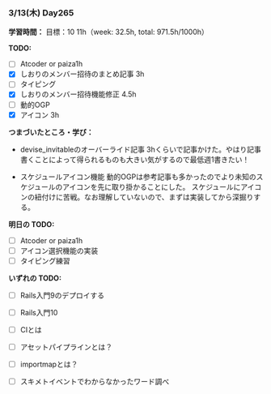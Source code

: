 ### 3/13(木) Day265

**学習時間：**
目標：10
11h（week: 32.5h, total: 971.5h/1000h）

**TODO:**
- [ ] Atcoder or paiza1h
- [x] しおりのメンバー招待のまとめ記事 3h
- [ ] タイピング
- [x] しおりのメンバー招待機能修正 4.5h
- [ ] 動的OGP
- [x] アイコン 3h

**つまづいたところ・学び：**
- devise_invitableのオーバーライド記事
3hくらいで記事かけた。やはり記事書くことによって得られるものも大きい気がするので最低週1書きたい！

- スケジュールアイコン機能
動的OGPは参考記事も多かったのでより未知のスケジュールのアイコンを先に取り掛かることにした。
スケジュールにアイコンの紐付けに苦戦。なお理解していないので、まずは実装してから深掘りする。

**明日の TODO:**
- [ ] Atcoder or paiza1h
- [ ] アイコン選択機能の実装
- [ ] タイピング練習

**いずれの TODO:**
- [ ] Rails入門9のデプロイする
- [ ] Rails入門10
- [ ] CIとは
- [ ] アセットパイプラインとは？
- [ ] importmapとは？
- [ ] スキメトイベントでわからなかったワード調べ


